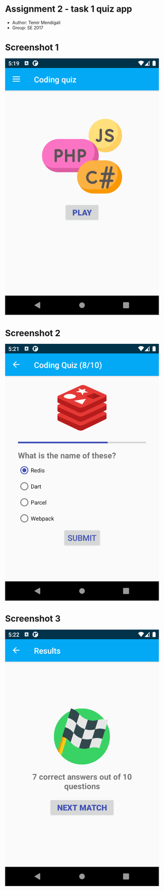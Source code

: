 # Assignment 2 - task 1 quiz app

* Author: Temir Mendigali
* Group: SE 2017

# Screenshot 1
![Screenshot 1](./screenshots/Screenshot1.png "Screenshot 1")

# Screenshot 2
![Screenshot 2](./screenshots/Screenshot2.png "Screenshot 2")

# Screenshot 3
![Screenshot 3](./screenshots/Screenshot3.png "Screenshot 3")

